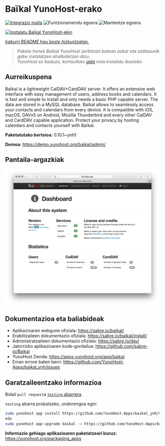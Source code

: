 <!--
Ohart ongi: README hau automatikoki sortu da <https://github.com/YunoHost/apps/tree/master/tools/readme_generator>ri esker
EZ editatu eskuz.
-->

# Baïkal YunoHost-erako

[![Integrazio maila](https://apps.yunohost.org/badge/integration/baikal)](https://ci-apps.yunohost.org/ci/apps/baikal/)
![Funtzionamendu egoera](https://apps.yunohost.org/badge/state/baikal)
![Mantentze egoera](https://apps.yunohost.org/badge/maintained/baikal)

[![Instalatu Baïkal YunoHost-ekin](https://install-app.yunohost.org/install-with-yunohost.svg)](https://install-app.yunohost.org/?app=baikal)

*[Irakurri README hau beste hizkuntzatan.](./ALL_README.md)*

> *Pakete honek Baïkal YunoHost zerbitzari batean azkar eta zailtasunik gabe instalatzea ahalbidetzen dizu.*  
> *YunoHost ez baduzu, kontsultatu [gida](https://yunohost.org/install) nola instalatu ikasteko.*

## Aurreikuspena

Baïkal is a lightweight CalDAV+CardDAV server. It offers an extensive web interface with easy management of users, address books and calendars. It is fast and simple to install and only needs a basic PHP capable server. The data are stored in a MySQL database. Baïkal allows to seamlessly access your contacts and calendars from every device. It is compatible with iOS, macOS, DAVx5 on Android, Mozilla Thunderbird and every other CalDAV and CardDAV capable application. Protect your privacy by hosting calendars and contacts yourself with Baïkal.

**Paketatutako bertsioa:** 0.10.1~ynh1

**Demoa:** <https://demo.yunohost.org/baikal/admin/>

## Pantaila-argazkiak

![Baïkal(r)en pantaila-argazkia](./doc/screenshots/baikal-in-use.png)

## Dokumentazioa eta baliabideak

- Aplikazioaren webgune ofiziala: <https://sabre.io/baikal/>
- Erabiltzaileen dokumentazio ofiziala: <https://sabre.io/baikal/install/>
- Administratzaileen dokumentazio ofiziala: <https://sabre.io/dav/>
- Jatorrizko aplikazioaren kode-gordailua: <https://github.com/sabre-io/Baikal>
- YunoHost Denda: <https://apps.yunohost.org/app/baikal>
- Eman errore baten berri: <https://github.com/YunoHost-Apps/baikal_ynh/issues>

## Garatzaileentzako informazioa

Bidali `pull request`a [`testing` abarrera](https://github.com/YunoHost-Apps/baikal_ynh/tree/testing).

`testing` abarra probatzeko, ondorengoa egin:

```bash
sudo yunohost app install https://github.com/YunoHost-Apps/baikal_ynh/tree/testing --debug
edo
sudo yunohost app upgrade baikal -u https://github.com/YunoHost-Apps/baikal_ynh/tree/testing --debug
```

**Informazio gehiago aplikazioaren paketatzeari buruz:** <https://yunohost.org/packaging_apps>
